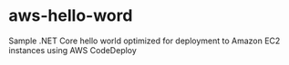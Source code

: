 # aws-hello-word
Sample .NET Core hello world optimized for deployment to Amazon EC2 instances using AWS CodeDeploy
